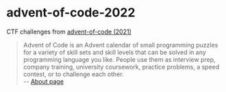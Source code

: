 # advent-of-code-2022

CTF challenges from [advent-of-code (2021)](https://adventofcode.com/2022)

> Advent of Code is an Advent calendar of small programming puzzles for a variety of skill sets and skill levels that can be solved in any programming language you like. People use them as interview prep, company training, university coursework, practice problems, a speed contest, or to challenge each other.  
> -- [About page](https://adventofcode.com/2022/about)
